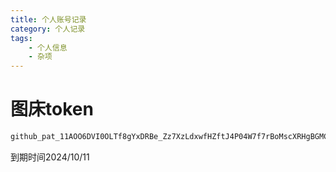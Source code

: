 ```yaml
---
title: 个人账号记录
category: 个人记录
tags:
    - 个人信息
    - 杂项
---
```



# 图床token

```bash
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
```

到期时间2024/10/11

